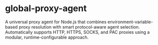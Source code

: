 # global-proxy-agent

A universal proxy agent for Node.js that combines environment-variable-based proxy resolution with smart protocol-aware agent selection. Automatically supports HTTP, HTTPS, SOCKS, and PAC proxies using a modular, runtime-configurable approach.

